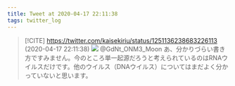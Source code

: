 ```yaml
---
title: Tweet at 2020-04-17 22:11:38
tags: twitter_log
---
```


> [!CITE] https://twitter.com/kaisekiriu/status/1251136238683226113 (2020-04-17 22:11:38)
> ![](https://twitter.com/kaisekiriu/status/1251136238683226113)
> @GdNt_ONM3_Moon あ、分かりづらい書き方ですみません。今のところ単一起源だろうと考えられているのはRNAウイルスだけです。他のウイルス（DNAウイルス）についてはまだよく分かっていないと思います。
